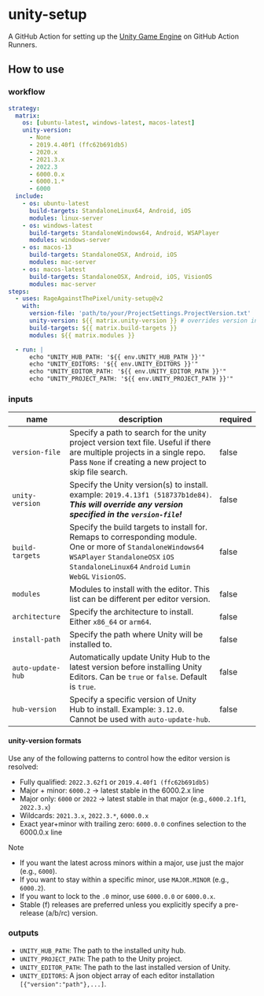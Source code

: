 # unity-setup

A GitHub Action for setting up the [Unity Game Engine](https://unity.com) on GitHub Action Runners.

## How to use

### workflow

```yaml
strategy:
  matrix:
    os: [ubuntu-latest, windows-latest, macos-latest]
    unity-version:
      - None
      - 2019.4.40f1 (ffc62b691db5)
      - 2020.x
      - 2021.3.x
      - 2022.3
      - 6000.0.x
      - 6000.1.*
      - 6000
  include:
    - os: ubuntu-latest
      build-targets: StandaloneLinux64, Android, iOS
      modules: linux-server
    - os: windows-latest
      build-targets: StandaloneWindows64, Android, WSAPlayer
      modules: windows-server
    - os: macos-13
      build-targets: StandaloneOSX, Android, iOS
      modules: mac-server
    - os: macos-latest
      build-targets: StandaloneOSX, Android, iOS, VisionOS
      modules: mac-server
steps:
  - uses: RageAgainstThePixel/unity-setup@v2
    with:
      version-file: 'path/to/your/ProjectSettings.ProjectVersion.txt'
      unity-version: ${{ matrix.unity-version }} # overrides version in version-file
      build-targets: ${{ matrix.build-targets }}
      modules: ${{ matrix.modules }}

  - run: |
      echo "UNITY_HUB_PATH: '${{ env.UNITY_HUB_PATH }}'"
      echo "UNITY_EDITORS: '${{ env.UNITY_EDITORS }}'"
      echo "UNITY_EDITOR_PATH: '${{ env.UNITY_EDITOR_PATH }}'"
      echo "UNITY_PROJECT_PATH: '${{ env.UNITY_PROJECT_PATH }}'"
```

### inputs

| name | description | required |
| ----------- | ----------- | ----------- |
| `version-file` | Specify a path to search for the unity project version text file. Useful if there are multiple projects in a single repo. Pass `None` if creating a new project to skip file search. | false |
| `unity-version` | Specify the Unity version(s) to install. example: `2019.4.13f1 (518737b1de84)`. ***This will override any version specified in the `version-file`!*** | false |
| `build-targets` | Specify the build targets to install for. Remaps to corresponding module. One or more of `StandaloneWindows64` `WSAPlayer` `StandaloneOSX` `iOS` `StandaloneLinux64` `Android` `Lumin` `WebGL` `VisionOS`. | false |
| `modules` | Modules to install with the editor. This list can be different per editor version. | false |
| `architecture` | Specify the architecture to install. Either `x86_64` or `arm64`. | false |
| `install-path` | Specify the path where Unity will be installed to. | false |
| `auto-update-hub` | Automatically update Unity Hub to the latest version before installing Unity Editors. Can be `true` or `false`. Default is `true`. | false |
| `hub-version` | Specify a specific version of Unity Hub to install. Example: `3.12.0`. Cannot be used with `auto-update-hub`. | false |

#### unity-version formats

Use any of the following patterns to control how the editor version is resolved:

- Fully qualified: `2022.3.62f1` or `2019.4.40f1 (ffc62b691db5)`
- Major + minor: `6000.2` → latest stable in the 6000.2.x line
- Major only: `6000` or `2022` → latest stable in that major (e.g., `6000.2.1f1`, `2022.3.x`)
- Wildcards: `2021.3.x`, `2022.3.*`, `6000.0.x`
- Exact year+minor with trailing zero: `6000.0.0` confines selection to the 6000.0.x line

> [!NOTE]
>
> - If you want the latest across minors within a major, use just the major (e.g., `6000`).
> - If you want to stay within a specific minor, use `MAJOR.MINOR` (e.g., `6000.2`).
> - If you want to lock to the `.0` minor, use `6000.0.0` or `6000.0.x`.
> - Stable (f) releases are preferred unless you explicitly specify a pre-release (a/b/rc) version.

### outputs

- `UNITY_HUB_PATH`: The path to the installed unity hub.
- `UNITY_PROJECT_PATH`: The path to the Unity project.
- `UNITY_EDITOR_PATH`: The path to the last installed version of Unity.
- `UNITY_EDITORS`: A json object array of each editor installation `[{"version":"path"},...]`.
